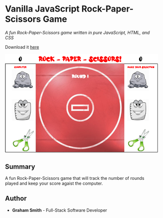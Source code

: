 # Vanilla JavaScript Rock-Paper-Scissors Game

*A fun Rock-Paper-Scissors game written in pure JavaScript, HTML, and CSS*

Download it [here](https://github.com/kendric84/RockPaperScissors)

![App Screenshot](/Assets/Images/RPS-SS.png)

## Summary
A fun Rock-Paper-Scissors game that will track the number of rounds played and keep your score agaist the computer.

## Author
- **Graham Smith** - Full-Stack Software Developer